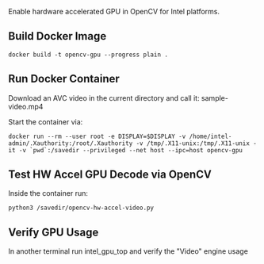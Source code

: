 Enable hardware accelerated GPU in OpenCV for Intel platforms.

## Build Docker Image
```
docker build -t opencv-gpu --progress plain .
```


## Run Docker Container

Download an AVC video in the current directory and call it: sample-video.mp4

Start the container via: 

```
docker run --rm --user root -e DISPLAY=$DISPLAY -v /home/intel-admin/.Xauthority:/root/.Xauthority -v /tmp/.X11-unix:/tmp/.X11-unix -it -v `pwd`:/savedir --privileged --net host --ipc=host opencv-gpu
```

## Test HW Accel GPU Decode via OpenCV

Inside the container run:

```
python3 /savedir/opencv-hw-accel-video.py
```

## Verify GPU Usage

In another terminal run intel_gpu_top and verify the "Video" engine usage
